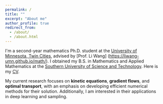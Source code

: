 ```yaml
---
permalink: /
title: ""
excerpt: "About me"
author_profile: true
redirect_from: 
  - /about/
  - /about.html
---
```


I'm a second-year mathematics Ph.D. student at the [University of Minnesota, Twin Cities](https://twin-cities.umn.edu/), advised by [Prof. Li Wang] (https://liwang-umn.github.io/math/). I obtained my B.S. in Mathematics and Applied Mathematics at the [Southern University of Science and Technology](https://www.sustech.edu.cn/en/). Here is my [CV](https://hv1000.github.io/files/Yan_HUANG_CV.pdf).

My current research focuses on <b>kinetic equations</b>, <b>gradient flows</b>, and <b>optimal transport</b>, with an emphasis on developing efficient numerical methods for their solution. Additionally, I am interested in their applications in deep learning and sampling.

